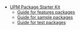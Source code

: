 * [UPM Package Starter Kit](index)
	* [Guide for features packages](tools-package-guide)
	* [Guide for sample packages](sample-package-guide)
	* [Guide for test packages](test-package-guide)
